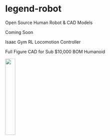 # legend-robot

Open Source Human Robot &amp; CAD Models

Coming Soon

Isaac Gym RL Locomotion Controller

Full Figure CAD for Sub $10,000 BOM Humanoid

<img src="https://github.com/chris050200/legend-robot/blob/main/Master-Cross-Section-Latest.JPG" width=25% height=25% />
